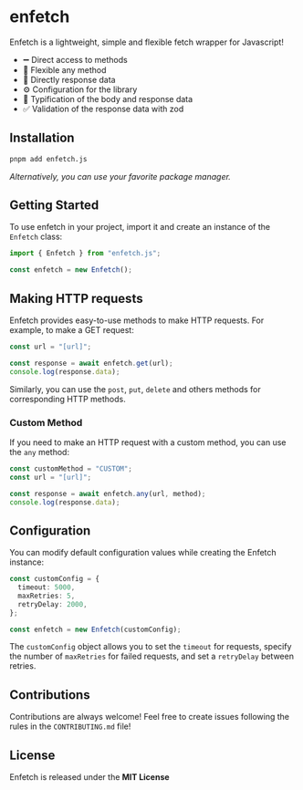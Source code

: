 # enfetch

Enfetch is a lightweight, simple and flexible fetch wrapper for Javascript!

- ➖ Direct access to methods
- 💪 Flexible any method
- 🎯 Directly response data
- ⚙️ Configuration for the library
- 🔣 Typification of the body and response data
- ✅ Validation of the response data with zod

## Installation

```bash
pnpm add enfetch.js
```

_Alternatively, you can use your favorite package manager._

## Getting Started

To use enfetch in your project, import it and create an instance of the `Enfetch` class:

```ts
import { Enfetch } from "enfetch.js";

const enfetch = new Enfetch();
```

## Making HTTP requests

Enfetch provides easy-to-use methods to make HTTP requests. For example, to make a GET request:

```ts
const url = "[url]";

const response = await enfetch.get(url);
console.log(response.data);
```

Similarly, you can use the `post`, `put`, `delete` and others methods for corresponding HTTP methods.

### Custom Method

If you need to make an HTTP request with a custom method, you can use the `any` method:

```ts
const customMethod = "CUSTOM";
const url = "[url]";

const response = await enfetch.any(url, method);
console.log(response.data);
```

## Configuration

You can modify default configuration values while creating the Enfetch instance:

```ts
const customConfig = {
  timeout: 5000,
  maxRetries: 5,
  retryDelay: 2000,
};

const enfetch = new Enfetch(customConfig);
```

The `customConfig` object allows you to set the `timeout` for requests, specify the number of `maxRetries` for failed requests, and set a `retryDelay` between retries.

## Contributions

Contributions are always welcome! Feel free to create issues following the rules in the `CONTRIBUTING.md` file!

## License

Enfetch is released under the **MIT License**
